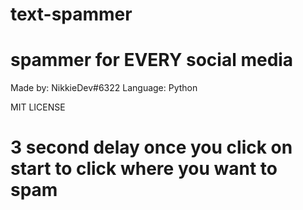 # text-spammer
# spammer for EVERY social media

Made by: NikkieDev#6322
Language: Python

MIT LICENSE

# 3 second delay once you click on start to click where you want to spam
